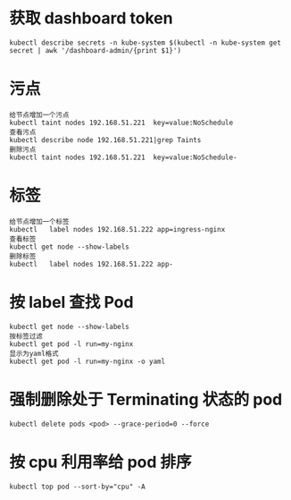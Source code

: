 # 获取 dashboard token
```shell
kubectl describe secrets -n kube-system $(kubectl -n kube-system get secret | awk '/dashboard-admin/{print $1}')
```



# 污点
```shell
给节点增加一个污点
kubectl taint nodes 192.168.51.221  key=value:NoSchedule
查看污点
kubectl describe node 192.168.51.221|grep Taints
删除污点
kubectl taint nodes 192.168.51.221  key=value:NoSchedule-
```

# 标签
```shell
给节点增加一个标签
kubectl   label nodes 192.168.51.222 app=ingress-nginx
查看标签
kubectl get node --show-labels
删除标签
kubectl   label nodes 192.168.51.222 app-
```


# 按 label 查找 Pod
```shell
kubectl get node --show-labels
按标签过滤
kubectl get pod -l run=my-nginx
显示为yaml格式
kubectl get pod -l run=my-nginx -o yaml
```

# 强制删除处于 Terminating 状态的 pod
```shell
kubectl delete pods <pod> --grace-period=0 --force
```
# 按 cpu 利用率给 pod 排序

```shell
kubectl top pod --sort-by="cpu" -A
```
